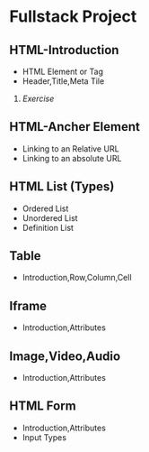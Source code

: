 # Fullstack Project

## HTML-Introduction
* HTML Element or Tag
* Header,Title,Meta Tile
1. *Exercise*

## HTML-Ancher Element
* Linking to an Relative URL
* Linking to an absolute URL

## HTML List (Types)
* Ordered List
* Unordered List
* Definition List
## Table
* Introduction,Row,Column,Cell
## Iframe
* Introduction,Attributes
## Image,Video,Audio
* Introduction,Attributes
## HTML Form
* Introduction,Attributes
* Input Types